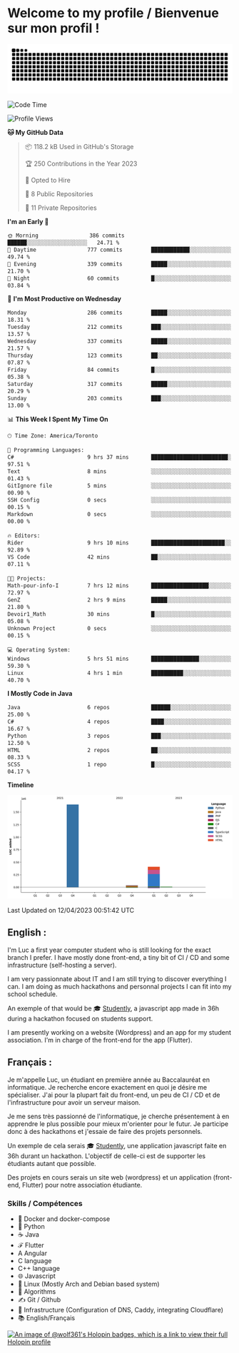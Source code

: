 # Welcome to my profile / Bienvenue sur mon profil !

![snake gif](https://github.com/wolf-361/wolf-361/blob/output/github-contribution-grid-snake.svg)

<!--START_SECTION:waka-->
![Code Time](http://img.shields.io/badge/Code%20Time-11%20hrs%205%20mins-blue)

![Profile Views](http://img.shields.io/badge/Profile%20Views-5-blue)

**🐱 My GitHub Data** 

> 📦 118.2 kB Used in GitHub's Storage 
 > 
> 🏆 250 Contributions in the Year 2023
 > 
> 💼 Opted to Hire
 > 
> 📜 8 Public Repositories 
 > 
> 🔑 11 Private Repositories 
 > 
**I'm an Early 🐤** 

```text
🌞 Morning                386 commits         ██████░░░░░░░░░░░░░░░░░░░   24.71 % 
🌆 Daytime                777 commits         ████████████░░░░░░░░░░░░░   49.74 % 
🌃 Evening                339 commits         █████░░░░░░░░░░░░░░░░░░░░   21.70 % 
🌙 Night                  60 commits          █░░░░░░░░░░░░░░░░░░░░░░░░   03.84 % 
```
📅 **I'm Most Productive on Wednesday** 

```text
Monday                   286 commits         █████░░░░░░░░░░░░░░░░░░░░   18.31 % 
Tuesday                  212 commits         ███░░░░░░░░░░░░░░░░░░░░░░   13.57 % 
Wednesday                337 commits         █████░░░░░░░░░░░░░░░░░░░░   21.57 % 
Thursday                 123 commits         ██░░░░░░░░░░░░░░░░░░░░░░░   07.87 % 
Friday                   84 commits          █░░░░░░░░░░░░░░░░░░░░░░░░   05.38 % 
Saturday                 317 commits         █████░░░░░░░░░░░░░░░░░░░░   20.29 % 
Sunday                   203 commits         ███░░░░░░░░░░░░░░░░░░░░░░   13.00 % 
```


📊 **This Week I Spent My Time On** 

```text
🕑︎ Time Zone: America/Toronto

💬 Programming Languages: 
C#                       9 hrs 37 mins       ████████████████████████░   97.51 % 
Text                     8 mins              ░░░░░░░░░░░░░░░░░░░░░░░░░   01.43 % 
GitIgnore file           5 mins              ░░░░░░░░░░░░░░░░░░░░░░░░░   00.90 % 
SSH Config               0 secs              ░░░░░░░░░░░░░░░░░░░░░░░░░   00.15 % 
Markdown                 0 secs              ░░░░░░░░░░░░░░░░░░░░░░░░░   00.00 % 

🔥 Editors: 
Rider                    9 hrs 10 mins       ███████████████████████░░   92.89 % 
VS Code                  42 mins             ██░░░░░░░░░░░░░░░░░░░░░░░   07.11 % 

🐱‍💻 Projects: 
Math-pour-info-I         7 hrs 12 mins       ██████████████████░░░░░░░   72.97 % 
GenZ                     2 hrs 9 mins        █████░░░░░░░░░░░░░░░░░░░░   21.80 % 
Devoir1_Math             30 mins             █░░░░░░░░░░░░░░░░░░░░░░░░   05.08 % 
Unknown Project          0 secs              ░░░░░░░░░░░░░░░░░░░░░░░░░   00.15 % 

💻 Operating System: 
Windows                  5 hrs 51 mins       ███████████████░░░░░░░░░░   59.30 % 
Linux                    4 hrs 1 min         ██████████░░░░░░░░░░░░░░░   40.70 % 
```

**I Mostly Code in Java** 

```text
Java                     6 repos             ██████░░░░░░░░░░░░░░░░░░░   25.00 % 
C#                       4 repos             ████░░░░░░░░░░░░░░░░░░░░░   16.67 % 
Python                   3 repos             ███░░░░░░░░░░░░░░░░░░░░░░   12.50 % 
HTML                     2 repos             ██░░░░░░░░░░░░░░░░░░░░░░░   08.33 % 
SCSS                     1 repo              █░░░░░░░░░░░░░░░░░░░░░░░░   04.17 % 
```



**Timeline**

![Lines of Code chart](https://raw.githubusercontent.com/wolf-361/wolf-361/main/assets/bar_graph.png)


 Last Updated on 12/04/2023 00:51:42 UTC
<!--END_SECTION:waka-->

## English : 

I'm Luc a first year computer student who is still looking for the exact branch I prefer. I have mostly done front-end, a tiny bit of CI / CD and some infrastructure (self-hosting a server).

I am very passionnate about IT and I am still trying to discover everything I can. I am doing as much hackathons and personnal projects I can fit into my school schedule.

An exemple of that would be 🎓 [Studently](https://github.com/wolf-361/Studently-CodeJam12), a javascript app made in 36h during a hackathon focused on students support.

I am presently working on a website (Wordpress) and an app for my student association. I'm in charge of the front-end for the app (Flutter).

## Français :

Je m'appelle Luc, un étudiant en première année au Baccalauréat en informatique. Je recherche encore exactement en quoi je désire me spécialiser. J'ai pour la plupart fait du front-end, un peu de CI / CD et de l'infrastructure pour avoir un serveur maison.

Je me sens très passionné de l'informatique, je cherche présentement à en apprendre le plus possible pour mieux m'orienter pour le futur. Je participe donc à des hackathons et j'essaie de faire des projets personnels.

Un exemple de cela serais 🎓 [Studently](https://github.com/wolf-361/Studently-CodeJam12), une application javascript faite en 36h durant un hackathon. L'objectif de celle-ci est de supporter les étudiants autant que possible.

Des projets en cours serais un site web (wordpress) et un application (front-end, Flutter) pour notre association étudiante.

###  Skills / Compétences

* 🐋 Docker and docker-compose
* 🐍 Python
* ☕ Java
* ℱ Flutter
* A Angular
* C language
* C++ language
* 🌐 Javascript
* 🐧 Linux (Mostly Arch and Debian based system)
* 🧩 Algorithms
* ✍️ Git / Github
* 📜 Infrastructure (Configuration of DNS, Caddy, integrating Cloudflare)
* 📚 English/Français

[![An image of @wolf361's Holopin badges, which is a link to view their full Holopin profile](https://holopin.me/wolf361)](https://holopin.io/@wolf361)


